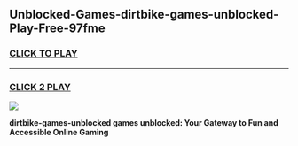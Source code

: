 
## Unblocked-Games-dirtbike-games-unblocked-Play-Free-97fme
<h3>
<a href="https://premium76.site?title=dirtbike-games-unblocked&ref=23A">CLICK TO PLAY</a></h3>
<hr>

<h3>
<a href="https://premium76.site?title=dirtbike-games-unblocked&ref=23A">CLICK 2 PLAY</a>
  
</h3>

<a href="https://premium76.site?title=dirtbike-games-unblocked&ref=23A"><img src="https://clearcache.store/games.png"></a>


**dirtbike-games-unblocked games unblocked: Your Gateway to Fun and Accessible Online Gaming**
